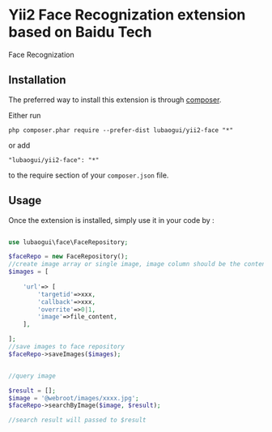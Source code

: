 Yii2 Face Recognization extension based on Baidu Tech
=====================================================
Face Recognization

Installation
------------

The preferred way to install this extension is through [composer](http://getcomposer.org/download/).

Either run

```
php composer.phar require --prefer-dist lubaogui/yii2-face "*"
```

or add

```
"lubaogui/yii2-face": "*"
```

to the require section of your `composer.json` file.


Usage
-----

Once the extension is installed, simply use it in your code by  :

```php

use lubaogui\face\FaceRepository;

$faceRepo = new FaceRepository();
//create image array or single image, image column should be the content of the image file
$images = [
    
    'url'=> [
        'targetid'=>xxx,
        'callback'=>xxx,
        'overrite'=>0|1,
        'image'=>file_content,
    ],

];
//save images to face repository
$faceRepo->saveImages($images);


//query image 

$result = [];
$image = '@webroot/images/xxxx.jpg'; 
$faceRepo->searchByImage($image, $result);

//search result will passed to $result
